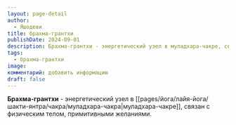 ```yaml
---
layout: page-detail
author:
  - Яшодеви
title: брахма-грантхи
publishDate: 2024-09-01
description: Брахма-грантхи - энергетический узел в муладхара-чакре, связан с физическим телом, примитивными желаниями.
tags:
  - брахма-грантхи
image: 
комментарий: добавить информацию
draft: false
---
```

**Брахма-грантхи** - энергетический узел в [[pages/йога/лайя-йога/шакти-янтра/чакра/муладхара-чакра|муладхара-чакре]], связан с физическим телом, примитивными желаниями.

